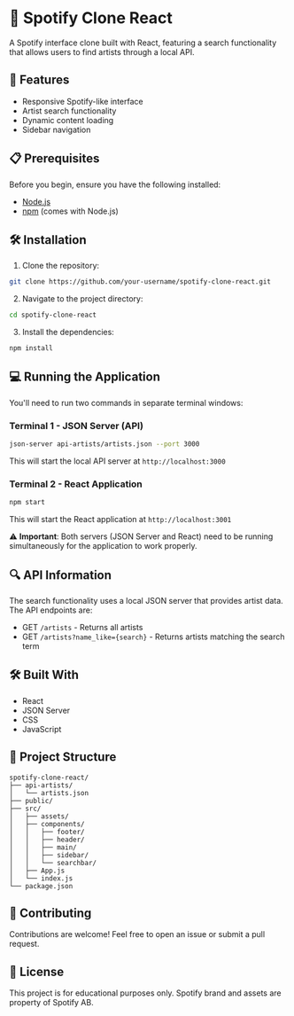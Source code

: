 # 🎵 Spotify Clone React

A Spotify interface clone built with React, featuring a search functionality that allows users to find artists through a local API.

## 🚀 Features

- Responsive Spotify-like interface
- Artist search functionality
- Dynamic content loading
- Sidebar navigation

## 📋 Prerequisites

Before you begin, ensure you have the following installed:

- [Node.js](https://nodejs.org/)
- [npm](https://www.npmjs.com/) (comes with Node.js)

## 🛠️ Installation

1. Clone the repository:

```bash
git clone https://github.com/your-username/spotify-clone-react.git
```

2. Navigate to the project directory:

```bash
cd spotify-clone-react
```

3. Install the dependencies:

```bash
npm install
```

## 💻 Running the Application

You'll need to run two commands in separate terminal windows:

### Terminal 1 - JSON Server (API)

```bash
json-server api-artists/artists.json --port 3000
```

This will start the local API server at `http://localhost:3000`

### Terminal 2 - React Application

```bash
npm start
```

This will start the React application at `http://localhost:3001`

⚠️ **Important**: Both servers (JSON Server and React) need to be running simultaneously for the application to work properly.

## 🔍 API Information

The search functionality uses a local JSON server that provides artist data. The API endpoints are:

- GET `/artists` - Returns all artists
- GET `/artists?name_like={search}` - Returns artists matching the search term

## 🛠️ Built With

- React
- JSON Server
- CSS
- JavaScript

## 📝 Project Structure

```
spotify-clone-react/
├── api-artists/
│   └── artists.json
├── public/
├── src/
│   ├── assets/
│   ├── components/
│   │   ├── footer/
│   │   ├── header/
│   │   ├── main/
│   │   ├── sidebar/
│   │   └── searchbar/
│   ├── App.js
│   └── index.js
└── package.json
```

## 👥 Contributing

Contributions are welcome! Feel free to open an issue or submit a pull request.

## 📄 License

This project is for educational purposes only. Spotify brand and assets are property of Spotify AB.
